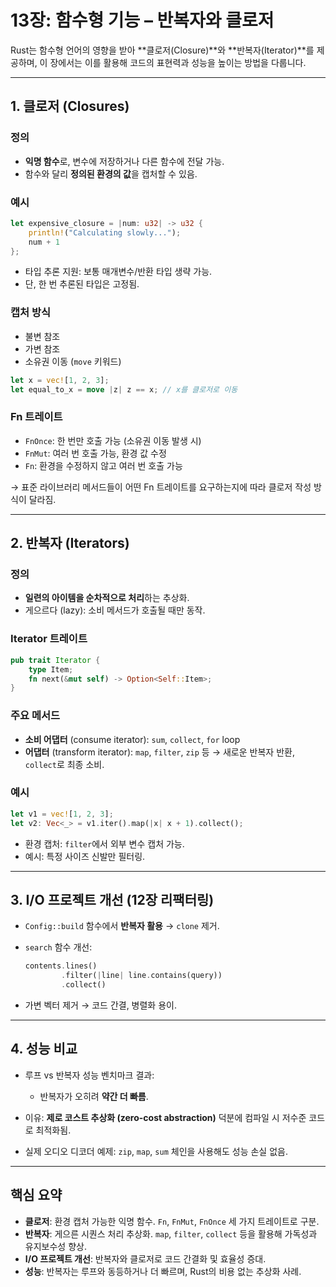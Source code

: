 # 13장: 함수형 기능 – 반복자와 클로저

Rust는 함수형 언어의 영향을 받아 \*\*클로저(Closure)\*\*와 \*\*반복자(Iterator)\*\*를 제공하며, 이 장에서는 이를 활용해 코드의 표현력과 성능을 높이는 방법을 다룹니다.

---

## 1. 클로저 (Closures)

### 정의

* **익명 함수**로, 변수에 저장하거나 다른 함수에 전달 가능.
* 함수와 달리 **정의된 환경의 값**을 캡처할 수 있음.

### 예시

```rust
let expensive_closure = |num: u32| -> u32 {
    println!("Calculating slowly...");
    num + 1
};
```

* 타입 추론 지원: 보통 매개변수/반환 타입 생략 가능.
* 단, 한 번 추론된 타입은 고정됨.

### 캡처 방식

* 불변 참조
* 가변 참조
* 소유권 이동 (`move` 키워드)

```rust
let x = vec![1, 2, 3];
let equal_to_x = move |z| z == x; // x를 클로저로 이동
```

### Fn 트레이트

* `FnOnce`: 한 번만 호출 가능 (소유권 이동 발생 시)
* `FnMut`: 여러 번 호출 가능, 환경 값 수정
* `Fn`: 환경을 수정하지 않고 여러 번 호출 가능

→ 표준 라이브러리 메서드들이 어떤 Fn 트레이트를 요구하는지에 따라 클로저 작성 방식이 달라짐.

---

## 2. 반복자 (Iterators)

### 정의

* **일련의 아이템을 순차적으로 처리**하는 추상화.
* 게으르다 (lazy): 소비 메서드가 호출될 때만 동작.

### Iterator 트레이트

```rust
pub trait Iterator {
    type Item;
    fn next(&mut self) -> Option<Self::Item>;
}
```

### 주요 메서드

* **소비 어댑터** (consume iterator): `sum`, `collect`, `for` loop
* **어댑터** (transform iterator): `map`, `filter`, `zip` 등 → 새로운 반복자 반환, `collect`로 최종 소비.

### 예시

```rust
let v1 = vec![1, 2, 3];
let v2: Vec<_> = v1.iter().map(|x| x + 1).collect();
```

* 환경 캡처: `filter`에서 외부 변수 캡처 가능.
* 예시: 특정 사이즈 신발만 필터링.

---

## 3. I/O 프로젝트 개선 (12장 리팩터링)

* `Config::build` 함수에서 **반복자 활용** → `clone` 제거.
* `search` 함수 개선:

  ```rust
  contents.lines()
          .filter(|line| line.contains(query))
          .collect()
  ```
* 가변 벡터 제거 → 코드 간결, 병렬화 용이.

---

## 4. 성능 비교

* 루프 vs 반복자 성능 벤치마크 결과:

    * 반복자가 오히려 **약간 더 빠름**.
* 이유: **제로 코스트 추상화 (zero-cost abstraction)** 덕분에 컴파일 시 저수준 코드로 최적화됨.
* 실제 오디오 디코더 예제: `zip`, `map`, `sum` 체인을 사용해도 성능 손실 없음.

---

## 핵심 요약

* **클로저**: 환경 캡처 가능한 익명 함수. `Fn`, `FnMut`, `FnOnce` 세 가지 트레이트로 구분.
* **반복자**: 게으른 시퀀스 처리 추상화. `map`, `filter`, `collect` 등을 활용해 가독성과 유지보수성 향상.
* **I/O 프로젝트 개선**: 반복자와 클로저로 코드 간결화 및 효율성 증대.
* **성능**: 반복자는 루프와 동등하거나 더 빠르며, Rust의 비용 없는 추상화 사례.
